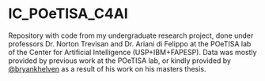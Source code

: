 # IC_POeTISA_C4AI
Repository with code from my undergraduate research project, done under professors Dr. Norton Trevisan and Dr. Ariani di Felippo at the POeTISA lab of the Center for Artificial Intelligence (USP+IBM+FAPESP). Data was mostly provided by previous work at the POeTISA lab, or kindly provided by [@bryankhelven](https://github.com/bryankhelven) as a result of his work on his masters thesis.
